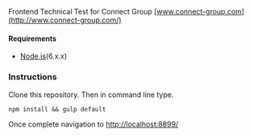 Frontend Technical Test for Connect Group [www.connect-group.com](http://www.connect-group.com/)

#### Requirements
* [Node.js](https://nodejs.org/en/)(6.x.x)

### Instructions
Clone this repository. Then in command line type.
````
npm install && gulp default

````

Once complete navigation to [http://localhost:8899/](http://localhost:8899/)

